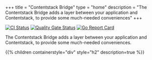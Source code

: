 +++
title = "Contentstack Bridge"
type = "home"
description = "The Contentstack Bridge adds a layer between your application and Contentstack, to provide some much-needed conveniences"
+++

[![CI Status](https://github.com/Dobefu/csb/actions/workflows/ci.yml/badge.svg?classes=inline&lightbox=false&lazy=false)](https://github.com/Dobefu/csb/actions/workflows/ci.yml)
[![Quality Gate Status](https://sonarcloud.io/api/project_badges/measure?project=Dobefu_contentstack-bridge&metric=alert_status&classes=inline&lightbox=false&lazy=false)](https://sonarcloud.io/summary/new_code?id=Dobefu_contentstack-bridge)
[![Go Report Card](https://goreportcard.com/badge/github.com/Dobefu/csb?classes=inline&lightbox=false&lazy=false)](https://goreportcard.com/report/github.com/Dobefu/csb)

The Contentstack Bridge adds a layer between your application and Contentstack, to provide some much-needed conveniences.

{{% children containerstyle="div" style="h2" description=true %}}

